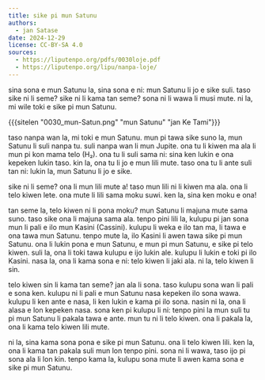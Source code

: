```yaml
---
title: sike pi mun Satunu
authors:
  - jan Satase
date: 2024-12-29
license: CC-BY-SA 4.0
sources:
  - https://liputenpo.org/pdfs/0030loje.pdf
  - https://liputenpo.org/lipu/nanpa-loje/
---
```


sina sona e mun Satunu la, sina sona e ni: mun Satunu li jo e sike suli. taso sike ni li seme? sike ni li kama tan seme? sona ni li wawa li musi mute. ni la, mi wile toki e sike pi mun Satunu.

{{{sitelen "0030_mun-Satun.png" "mun Satunu" "jan Ke Tami"}}}

taso nanpa wan la, mi toki e mun Satunu. mun pi tawa sike suno la, mun Satunu li suli nanpa tu. suli nanpa wan li mun Jupite. ona tu li kiwen ma ala li mun pi kon mama telo (H₂). ona tu li suli sama ni: sina ken lukin e ona kepeken lukin taso. kin la, ona tu li jo e mun lili mute. taso ona tu li ante suli tan ni: lukin la, mun Satunu li jo e sike.

sike ni li seme? ona li mun lili mute a\! taso mun lili ni li kiwen ma ala. ona li telo kiwen lete. ona mute li lili sama moku suwi. ken la, sina ken moku e ona\!

tan seme la, telo kiwen ni li pona moku? mun Satunu li majuna mute sama suno. taso sike ona li majuna sama ala. tenpo pini lili la, kulupu pi jan sona mun li pali e ilo mun Kasini (Cassini). kulupu li weka e ilo tan ma, li tawa e ona tawa mun Satunu. tenpo mute la, ilo Kasini li awen tawa sike pi mun Satunu. ona li lukin pona e mun Satunu, e mun pi mun Satunu, e sike pi telo kiwen. suli la, ona li toki tawa kulupu e ijo lukin ale. kulupu li lukin e toki pi ilo Kasini. nasa la, ona li kama sona e ni: telo kiwen li jaki ala. ni la, telo kiwen li sin.

telo kiwen sin li kama tan seme? jan ala li sona. taso kulupu sona wan li pali e sona ken. kulupu ni li pali e mun Satunu nasa kepeken ilo sona wawa. kulupu li ken ante e nasa, li ken lukin e kama pi ilo sona. nasin ni la, ona li alasa e lon kepeken nasa. sona ken pi kulupu li ni: tenpo pini la mun suli tu pi mun Satunu li pakala tawa e ante. mun tu ni li telo kiwen. ona li pakala la, ona li kama telo kiwen lili mute.

ni la, sina kama sona pona e sike pi mun Satunu. ona li telo kiwen lili. ken la, ona li kama tan pakala suli mun lon tenpo pini. sona ni li wawa, taso ijo pi sona ala li lon kin. tenpo kama la, kulupu sona mute li awen kama sona e sike pi mun Satunu.
